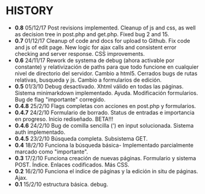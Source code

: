 # HISTORY

- **0.8**   05/12/17 Post revisions implemented. Cleanup of js and css, as well as decision tree in post.php and get.php. Fixed bug 2 and 15.
- **0.7**   01/12/17 Cleanup of code and docs for upload to Github. Fix code and js of edit page. New logic for ajax calls and consistent error checking and server response. CSS improvements.
- **0.6**   24/11/17 Rework de systema de debug (ahora activable por constante) y relativización de paths para que todo funcione en cualquier nivel de directorio del servidor. Cambio a html5. Cerrados bugs de rutas relativas, busqueda y js. Cambio a formularios de edición.
- **0.5**   01/3/10 Debug desactivado. Xhtml válido en todas las páginas. Sistema minimarkdown implementado. Ayuda. Modificación formularios. Bug de flag "importante" corregido.
- **0.4.8** 25/2/10 Flags completas con acciones en post.php y formularios.
- **0.4.7** 24/2/10 Formulario de borrado. Status de entradas e importancia en progreso. Inicio rediseñado. BETA!!!
- **0.4.6** 24/2/10 Bug de comilla sencilla (') en input solucionada. Sistema auth implementado.
- **0.4.5** 23/2/10 Búsqueda completa. Subsistema GET.
- **0.4**   18/2/10 Funciona la búsqueda básica- Implementado parcialmente marcado como "importante".
- **0.3**   17/2/10 Funciona creación de nuevas páginas. Formulario y sistema POST. Índice. Enlaces codificados. Más CSS.
- **0.2**   16/2/10 Funciona el indice de páginas y la edición in situ de páginas. Ajax.
- **0.1**   15/2/10 estructura básica. debug.
